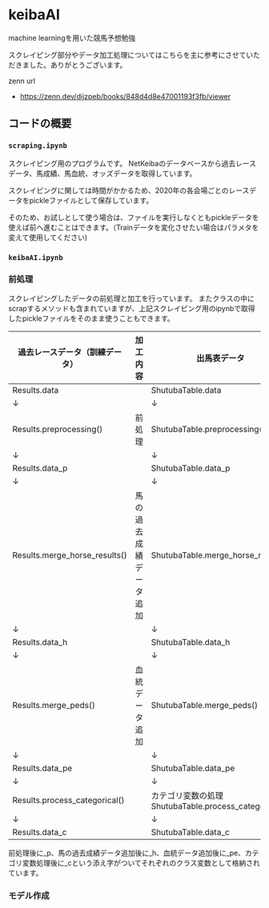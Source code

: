 # keibaAI

machine learningを用いた競馬予想勉強

スクレイピング部分やデータ加工処理についてはこちらを主に参考にさせていただきました。ありがとうございます。

zenn url
* https://zenn.dev/dijzpeb/books/848d4d8e47001193f3fb/viewer

## コードの概要

### `scraping.ipynb`

スクレイピング用のプログラムです。
NetKeibaのデータベースから過去レースデータ、馬成績、馬血統、オッズデータを取得しています。

スクレイピングに関しては時間がかかるため、2020年の各会場ごとのレースデータをpickleファイルとして保存しています。

そのため、お試しとして使う場合は、ファイルを実行しなくともpickleデータを使えば前へ進むことはできます。（Trainデータを変化させたい場合はパラメタを変えて使用してください)

### `keibaAI.ipynb`

### 前処理
スクレイピングしたデータの前処理と加工を行っています。
またクラスの中にscrapするメソッドも含まれていますが、上記スクレイピング用のipynbで取得したpickleファイルをそのまま使うこともできます。


| 過去レースデータ（訓練データ）|	加工内容	| 出馬表データ |
| ---- | ---- | ---- |
| Results.data |	|	ShutubaTable.data |
| ↓	| |	↓ |
|Results.preprocessing() | 前処理 | ShutubaTable.preprocessing() |
| ↓	| |	↓ |
|Results.data_p	| |	ShutubaTable.data_p |
| ↓	| |	↓ |
|Results.merge_horse_results() | 馬の過去成績データ追加 | ShutubaTable.merge_horse_results() |
| ↓	| |	↓ |
|Results.data_h	| |	ShutubaTable.data_h |
| ↓	| |	↓ |
|Results.merge_peds() |	血統データ追加	| ShutubaTable.merge_peds() |
| ↓	| |	↓ |
|Results.data_pe | | ShutubaTable.data_pe |
| ↓	| |	↓ |
|Results.process_categorical() | |	カテゴリ変数の処理	ShutubaTable.process_categorical() |
| ↓	| |	↓ |
| Results.data_c	| |	ShutubaTable.data_c |

前処理後に_p、馬の過去成績データ追加後に_h、血統データ追加後に_pe、カテゴリ変数処理後に_cという添え字がついてそれぞれのクラス変数として格納されています。

### モデル作成
